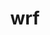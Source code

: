 ---
title: "wrf"
layout: cache
categories: [package, v0.19]
meta: {"versions": ["4.4"], "compilers": ["gcc@7.3.1"], "oss": ["amzn2"], "platforms": ["linux"], "targets": ["aarch64"], "stacks": ["aws-isc-aarch64"], "num_specs": 1, "num_specs_by_stack": {"aws-isc-aarch64": 1}}
spec_details: [{"hash": "xxgx5633c2lj3ul5fotklsj7zin2hxcy", "compiler": "gcc@7.3.1", "versions": ["4.4"], "os": "amzn2", "platform": "linux", "target": "aarch64", "variants": ["build_system=generic", "build_type=dm+sm", "~chem", "compile_type=em_real", "nesting=basic", "patches=01c0f71,29af725,65f0bd1,68548f6,e07c39c,e4971f6,e6f3db3,f3dd50d", "+pnetcdf"], "stacks": ["aws-isc-aarch64"], "size": "-", "tarball": "https://binaries.spack.io/releases/v0.19/build_cache/linux-amzn2-aarch64/gcc-7.3.1/wrf-4.4/linux-amzn2-aarch64-gcc-7.3.1-wrf-4.4-xxgx5633c2lj3ul5fotklsj7zin2hxcy.spack"}]
---